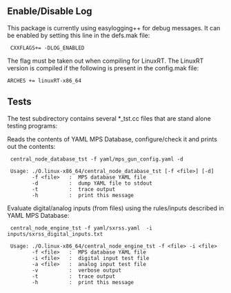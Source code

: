 Enable/Disable Log
------------------

This package is currently using easylogging++ for debug messages. It can be enabled by setting this line in the defs.mak file:

     CXXFLAGS+= -DLOG_ENABLED

The flag must be taken out when compiling for LinuxRT. The LinuxRT version is compiled if the following is present in the config.mak file:

    ARCHES += linuxRT-x86_64

Tests
-----

The test subdirectory contains several *_tst.cc files that are stand alone testing programs:

Reads the contents of YAML MPS Database, configure/check it and prints out the contents:
     
     central_node_database_tst -f yaml/mps_gun_config.yaml -d

     Usage: ./O.linux-x86_64/central_node_database_tst [-f <file>] [-d]
       	    -f <file>   :  MPS database YAML file
       	    -d          :  dump YAML file to stdout
       	    -t          :  trace output
       	    -h          :  print this message

Evaluate digital/analog inputs (from files) using the rules/inputs described in YAML MPS Database:

     central_node_engine_tst -f yaml/sxrss.yaml  -i inputs/sxrss_digital_inputs.txt

     Usage: ./O.linux-x86_64/central_node_engine_tst -f <file> -i <file>
            -f <file>   :  MPS database YAML file
       	    -i <file>   :  digital input test file
       	    -a <file>   :  analog input test file
       	    -v          :  verbose output
       	    -t          :  trace output
       	    -h          :  print this message
